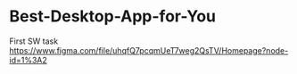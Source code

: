# Best-Desktop-App-for-You
First SW task
https://www.figma.com/file/uhqfQ7pcqmUeT7weg2QsTV/Homepage?node-id=1%3A2
